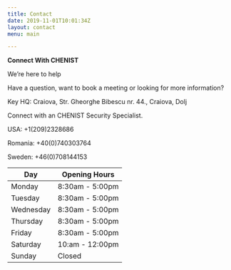 ```yaml
---
title: Contact
date: 2019-11-01T10:01:34Z
layout: contact
menu: main

---
```

**Connect With CHENIST** 

We’re here to help

Have a question, want to book a meeting or looking for more information?

Key HQ: Craiova, Str. Gheorghe Bibescu nr. 44., Craiova, Dolj

Connect with an CHENIST Security Specialist.

USA: +1(209)2328686 

Romania: +40(0)740303764 

Sweden: +46(0)708144153

| Day | Opening Hours |
| --- | --- |
| Monday | 8:30am - 5:00pm |
| Tuesday | 8:30am - 5:00pm |
| Wednesday | 8:30am - 5:00pm |
| Thursday | 8:30am - 5:00pm |
| Friday | 8:30am - 5:00pm |
| Saturday | 10:am - 12:00pm |
| Sunday | Closed |